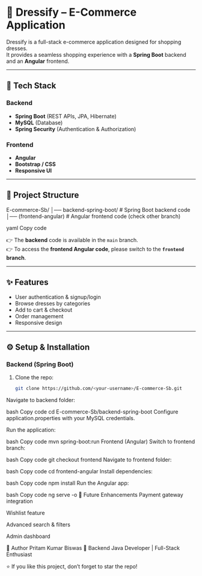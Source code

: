 # 👗 Dressify – E-Commerce Application

Dressify is a full-stack e-commerce application designed for shopping dresses.  
It provides a seamless shopping experience with a **Spring Boot** backend and an **Angular** frontend.

---

## 🚀 Tech Stack

### Backend
- **Spring Boot** (REST APIs, JPA, Hibernate)
- **MySQL** (Database)
- **Spring Security** (Authentication & Authorization)

### Frontend
- **Angular**
- **Bootstrap / CSS**
- **Responsive UI**

---

## 📂 Project Structure

E-commerce-Sb/
│── backend-spring-boot/ # Spring Boot backend code
│── (frontend-angular) # Angular frontend code (check other branch)

yaml
Copy code

👉 The **backend** code is available in the `main` branch.  
👉 To access the **frontend Angular code**, please switch to the **`frontend` branch**.

---

## ✨ Features

- User authentication & signup/login
- Browse dresses by categories
- Add to cart & checkout
- Order management
- Responsive design

---

## ⚙️ Setup & Installation

### Backend (Spring Boot)
1. Clone the repo:
   ```bash
   git clone https://github.com/<your-username>/E-commerce-Sb.git
Navigate to backend folder:

bash
Copy code
cd E-commerce-Sb/backend-spring-boot
Configure application.properties with your MySQL credentials.

Run the application:

bash
Copy code
mvn spring-boot:run
Frontend (Angular)
Switch to frontend branch:

bash
Copy code
git checkout frontend
Navigate to frontend folder:

bash
Copy code
cd frontend-angular
Install dependencies:

bash
Copy code
npm install
Run the Angular app:

bash
Copy code
ng serve -o
🎯 Future Enhancements
Payment gateway integration

Wishlist feature

Advanced search & filters

Admin dashboard

📌 Author
Pritam Kumar Biswas
💼 Backend Java Developer | Full-Stack Enthusiast

⭐ If you like this project, don’t forget to star the repo!
